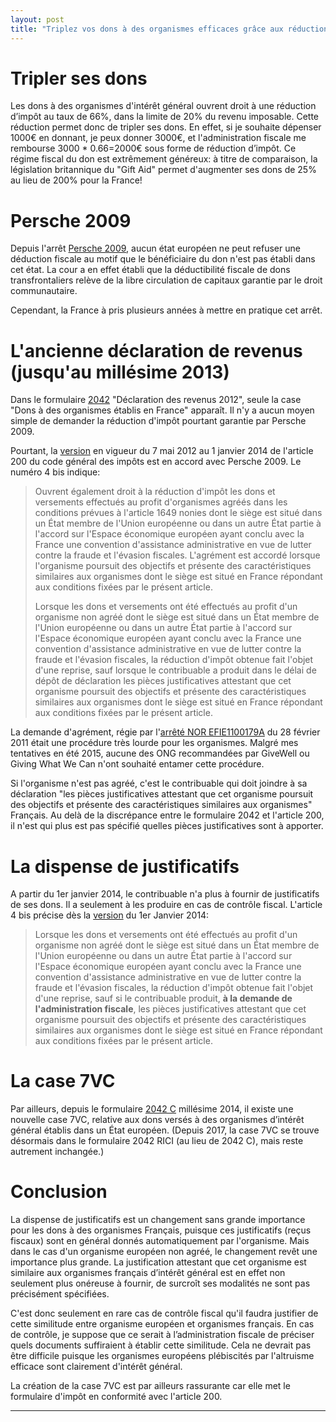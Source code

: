 ```yaml
---
layout: post
title: "Triplez vos dons à des organismes efficaces grâce aux réductions d'impôt"
---
```


# Tripler ses dons
Les dons à des organismes d'intérêt général ouvrent droit à une réduction d’impôt au taux de 66%, dans la limite de 20% du revenu imposable. Cette réduction permet donc de tripler ses dons. En effet, si je souhaite dépenser 1000€ en donnant, je peux donner 3000€, et l'administration fiscale me rembourse 3000 * 0.66=2000€ sous forme de réduction d’impôt. Ce régime fiscal du don est extrêmement généreux: à titre de comparaison, la législation britannique du "Gift Aid" permet d'augmenter ses dons de 25% au lieu de 200% pour la France!

# Persche 2009
Depuis l'arrêt [Persche 2009](http://ec.europa.eu/dgs/legal_service/arrets/07c318_fr.pdf), aucun état européen ne peut refuser une déduction fiscale au motif que le bénéficiaire du don n'est pas établi dans cet état. La cour a en effet établi que la déductibilité fiscale de dons transfrontaliers
relève de la libre circulation de capitaux garantie par le droit communautaire.

Cependant, la France à pris plusieurs années à mettre en pratique cet arrêt.

# L'ancienne déclaration de revenus (jusqu'au millésime 2013)
Dans le formulaire [2042](https://www.impots.gouv.fr/portail/files/formulaires/2042/2013/2042_271.pdf) "Déclaration des revenus 2012", seule la case "Dons à des organismes établis en France" apparaît. Il n'y a aucun moyen simple de demander la réduction d'impôt pourtant garantie par Persche 2009.

Pourtant, la [version](https://www.legifrance.gouv.fr/affichCodeArticle.do;jsessionid=DD0171F6E8E5869873409AF6EDD6C68C.tplgfr23s_1?idArticle=LEGIARTI000025842354&cidTexte=LEGITEXT000006069577&categorieLien=id&dateTexte=20131231) en vigueur du 7 mai 2012 au 1 janvier 2014 de l'article 200 du code général des impôts est en accord avec Persche 2009. Le numéro 4 bis indique:
> Ouvrent également droit à la réduction d'impôt les dons et versements effectués au profit d'organismes agréés dans les conditions prévues à l'article 1649 nonies dont le siège est situé dans un État membre de l'Union européenne ou dans un autre État partie à l'accord sur l'Espace économique européen ayant conclu avec la France une convention d'assistance administrative en vue de lutter contre la fraude et l'évasion fiscales. L'agrément est accordé lorsque l'organisme poursuit des objectifs et présente des caractéristiques similaires aux organismes dont le siège est situé en France répondant aux conditions fixées par le présent article.
>
> Lorsque les dons et versements ont été effectués au profit d'un organisme non agréé dont le siège est situé dans un État membre de l'Union européenne ou dans un autre État partie à l'accord sur l'Espace économique européen ayant conclu avec la France une convention d'assistance administrative en vue de lutter contre la fraude et l'évasion fiscales, la réduction d'impôt obtenue fait l'objet d'une reprise, sauf lorsque le contribuable a produit dans le délai de dépôt de déclaration les pièces justificatives attestant que cet organisme poursuit des objectifs et présente des caractéristiques similaires aux organismes dont le siège est situé en France répondant aux conditions fixées par le présent article.

La demande d'agrément, régie par l'[arrêté NOR EFIE1100179A](https://drive.google.com/file/d/0B16cnVspvUSLMkhMa3dvQ2lPMHM/view) du 28 février 2011 était une procédure très lourde pour les organismes. Malgré mes tentatives en été 2015, aucune des ONG recommandées par GiveWell ou Giving What We Can n'ont souhaité entamer cette procédure.

Si l'organisme n'est pas agréé, c'est le contribuable qui doit joindre à sa déclaration "les pièces justificatives attestant que cet organisme poursuit des objectifs et présente des caractéristiques similaires aux organismes" Français. Au delà de la discrépance entre le formulaire 2042 et l'article 200, il n'est qui plus est pas spécifié quelles pièces justificatives sont à apporter.

# La dispense de justificatifs
A partir du 1er janvier 2014, le contribuable n'a plus à fournir de justificatifs de ses dons. Il a seulement à les produire en cas de contrôle fiscal. L'article 4 bis précise dès la [version](https://www.legifrance.gouv.fr/affichCodeArticle.do;jsessionid=CB23702BEEA5F08A62DFA0AFC6A886CB.tplgfr23s_1?idArticle=LEGIARTI000028447547&cidTexte=LEGITEXT000006069577&categorieLien=id&dateTexte=20140529) du 1er Janvier 2014:
> Lorsque les dons et versements ont été effectués au profit d'un organisme non agréé dont le siège est situé dans un État membre de l'Union européenne ou dans un autre État partie à l'accord sur l'Espace économique européen ayant conclu avec la France une convention d'assistance administrative en vue de lutter contre la fraude et l'évasion fiscales, la réduction d'impôt obtenue fait l'objet d'une reprise, sauf si le contribuable produit, **à la demande de l'administration fiscale**, les pièces justificatives attestant que cet organisme poursuit des objectifs et présente des caractéristiques similaires aux organismes dont le siège est situé en France répondant aux conditions fixées par le présent article.

# La case 7VC
Par ailleurs, depuis le formulaire [2042 C](https://www.impots.gouv.fr/portail/files/formulaires/2042/2014/2042_276.pdf) millésime 2014, il existe une nouvelle case 7VC, relative aux dons versés à des organismes d’intérêt général établis dans un État européen. (Depuis 2017, la case 7VC se trouve désormais dans le formulaire 2042 RICI (au lieu de 2042 C), mais reste autrement inchangée.)

# Conclusion
La dispense de justificatifs est un changement sans grande importance pour les dons à des organismes Français, puisque ces justificatifs (reçus fiscaux) sont en général donnés automatiquement par l'organisme. Mais dans le cas d'un organisme européen non agréé, le changement revêt une importance plus grande. La justification attestant que cet organisme est similaire aux organismes français d’intérêt général est en effet non seulement plus onéreuse à fournir, de surcroît ses modalités ne sont pas précisément spécifiées.

C'est donc seulement en rare cas de contrôle fiscal qu'il faudra justifier de cette similitude entre organisme européen et organismes français. En cas de contrôle, je suppose que ce serait à l’administration fiscale de préciser quels documents suffiraient à établir cette similitude. Cela ne devrait pas être difficile puisque les organismes européens plébiscités par l'altruisme efficace sont clairement d'intérêt général.

La création de la case 7VC est par ailleurs rassurante car elle met le formulaire d'impôt en conformité avec l'article 200.
<hr> <!-- hr to be added before footnotes--> 